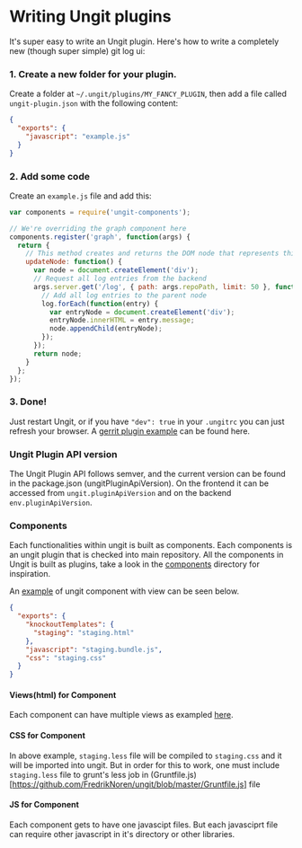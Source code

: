 Writing Ungit plugins
=====================

It's super easy to write an Ungit plugin. Here's how to write a completely new (though super simple) git log ui:

### 1. Create a new folder for your plugin.
Create a folder at `~/.ungit/plugins/MY_FANCY_PLUGIN`, then add a file called `ungit-plugin.json` with the following content:
```JSON
{
  "exports": {
    "javascript": "example.js"
  }
}
```

### 2. Add some code
Create an `example.js` file and add this:

```JavaScript
var components = require('ungit-components');

// We're overriding the graph component here
components.register('graph', function(args) {
  return {
    // This method creates and returns the DOM node that represents this component.
    updateNode: function() {
      var node = document.createElement('div');
      // Request all log entries from the backend
      args.server.get('/log', { path: args.repoPath, limit: 50 }, function(err, log) {
        // Add all log entries to the parent node
        log.forEach(function(entry) {
          var entryNode = document.createElement('div');
          entryNode.innerHTML = entry.message;
          node.appendChild(entryNode);
        });
      });
      return node;
    }
  };
});
```

### 3. Done!
Just restart Ungit, or if you have `"dev": true` in your `.ungitrc` you can just refresh your browser.  A [gerrit plugin example](https://github.com/FredrikNoren/ungit-gerrit) can be found here.

### Ungit Plugin API version
The Ungit Plugin API follows semver, and the current version can be found in the package.json (ungitPluginApiVersion). On the frontend it can be accessed from `ungit.pluginApiVersion` and on the backend `env.pluginApiVersion`.

### Components

Each functionalities within ungit is built as components.  Each components is an ungit plugin that is checked into main repository.  All the components in Ungit is built as plugins, take a look in the [components](https://github.com/FredrikNoren/ungit/tree/master/components) directory for inspiration. 

An [example](https://github.com/FredrikNoren/ungit/tree/master/components/staging) of ungit component with view can be seen below.

```JSON
{
  "exports": {
    "knockoutTemplates": {
      "staging": "staging.html"
    },
    "javascript": "staging.bundle.js",
    "css": "staging.css"
  }
}
```

#### Views(html) for Component

Each component can have multiple views as exampled [here](https://github.com/FredrikNoren/ungit/tree/master/components/dialogs).

#### CSS for Component

In above example, `staging.less` file will be compiled to `staging.css` and it will be imported into ungit.  But in order for this to work, one must include `staging.less` file to grunt's less job in (Gruntfile.js)[https://github.com/FredrikNoren/ungit/blob/master/Gruntfile.js] file

#### JS for Component

Each component gets to have one javascipt files.  But each javasciprt file can require other javascript in it's directory or other libraries.
